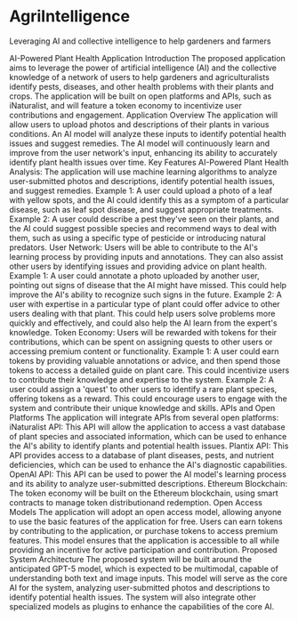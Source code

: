 # AgriIntelligence
Leveraging AI and collective intelligence to help gardeners and farmers

AI-Powered Plant Health Application
Introduction
The proposed application aims to leverage the power of artificial intelligence (AI) and the collective knowledge of a network of users to help gardeners and agriculturalists identify pests, diseases, and other health problems with their plants and crops. The application will be built on open platforms and APIs, such as iNaturalist, and will feature a token economy to incentivize user contributions and engagement.
Application Overview
The application will allow users to upload photos and descriptions of their plants in various conditions. An AI model will analyze these inputs to identify potential health issues and suggest remedies. The AI model will continuously learn and improve from the user network's input, enhancing its ability to accurately identify plant health issues over time.
Key Features
AI-Powered Plant Health Analysis: The application will use machine learning algorithms to analyze user-submitted photos and descriptions, identify potential health issues, and suggest remedies.
Example 1: A user could upload a photo of a leaf with yellow spots, and the AI could identify this as a symptom of a particular disease, such as leaf spot disease, and suggest appropriate treatments.
Example 2: A user could describe a pest they've seen on their plants, and the AI could suggest possible species and recommend ways to deal with them, such as using a specific type of pesticide or introducing natural predators.
User Network: Users will be able to contribute to the AI's learning process by providing inputs and annotations. They can also assist other users by identifying issues and providing advice on plant health.
Example 1: A user could annotate a photo uploaded by another user, pointing out signs of disease that the AI might have missed. This could help improve the AI's ability to recognize such signs in the future.
Example 2: A user with expertise in a particular type of plant could offer advice to other users dealing with that plant. This could help users solve problems more quickly and effectively, and could also help the AI learn from the expert's knowledge.
Token Economy: Users will be rewarded with tokens for their contributions, which can be spent on assigning quests to other users or accessing premium content or functionality.
Example 1: A user could earn tokens by providing valuable annotations or advice, and then spend those tokens to access a detailed guide on plant care. This could incentivize users to contribute their knowledge and expertise to the system.
Example 2: A user could assign a 'quest' to other users to identify a rare plant species, offering tokens as a reward. This could encourage users to engage with the system and contribute their unique knowledge and skills.
APIs and Open Platforms
The application will integrate APIs from several open platforms:
iNaturalist API: This API will allow the application to access a vast database of plant species and associated information, which can be used to enhance the AI's ability to identify plants and potential health issues.
Plantix API: This API provides access to a database of plant diseases, pests, and nutrient deficiencies, which can be used to enhance the AI's diagnostic capabilities.
OpenAI API: This API can be used to power the AI model's learning process and its ability to analyze user-submitted descriptions.
Ethereum Blockchain: The token economy will be built on the Ethereum blockchain, using smart contracts to manage token distributionand redemption.
Open Access Models
The application will adopt an open access model, allowing anyone to use the basic features of the application for free. Users can earn tokens by contributing to the application, or purchase tokens to access premium features. This model ensures that the application is accessible to all while providing an incentive for active participation and contribution.
Proposed System Architecture
The proposed system will be built around the anticipated GPT-5 model, which is expected to be multimodal, capable of understanding both text and image inputs. This model will serve as the core AI for the system, analyzing user-submitted photos and descriptions to identify potential health issues. The system will also integrate other specialized models as plugins to enhance the capabilities of the core AI.


